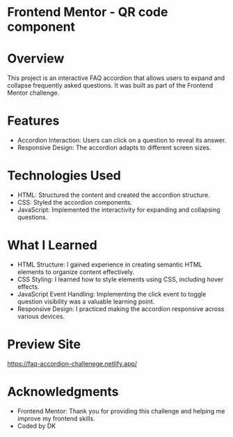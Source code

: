 # Frontend Mentor - QR code component

# Overview
This project is an interactive FAQ accordion that allows users to expand and collapse frequently asked questions. It was built as part of the Frontend Mentor challenge.

# Features
- Accordion Interaction: Users can click on a question to reveal its answer.
- Responsive Design: The accordion adapts to different screen sizes.

# Technologies Used
- HTML: Structured the content and created the accordion structure.
- CSS: Styled the accordion components.
- JavaScript: Implemented the interactivity for expanding and collapsing questions.

# What I Learned
- HTML Structure: I gained experience in creating semantic HTML elements to organize content effectively.
- CSS Styling: I learned how to style elements using CSS, including hover effects.
- JavaScript Event Handling: Implementing the click event to toggle question visibility was a valuable learning point.
- Responsive Design: I practiced making the accordion responsive across various devices.

# Preview Site
https://faq-accordion-challenege.netlify.app/

# Acknowledgments
- Frontend Mentor: Thank you for providing this challenge and helping me improve my frontend skills.
- Coded by DK

